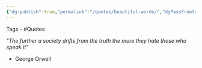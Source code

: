 ```yaml
---
{"dg-publish":true,"permalink":"/quotes/beautiful-words/","dgPassFrontmatter":true,"noteIcon":"3","created":"2023-11-14T21:08:39.707+05:30","updated":"2023-12-12T23:34:37.910+05:30"}
---
```


Tags - #Quotes 

*"The further a society drifts from the truth the more they hate those who speak it"*
- George Orwell